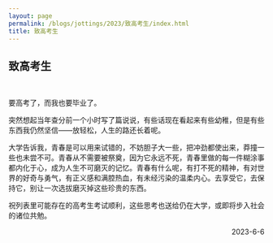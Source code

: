 ```yaml
---
layout: page
permalink: /blogs/jottings/2023/致高考生/index.html
title: 致高考生
---
```


## 致高考生
<br>

 要高考了，而我也要毕业了。

突然想起当年查分前一个小时写了篇说说，有些话现在看起来有些幼稚，但是有些东西我仍然坚信——放轻松，人生的路还长着呢。

大学告诉我，青春是可以用来试错的，不妨胆子大一些，把冲劲都使出来，莽撞一些也未尝不可。青春从不需要被祭奠，因为它永远不死，青春里做的每一件糊涂事都内化于心，成为人生不可磨灭的记忆。青春有什么呢，有打不死的精神，有对世界的好奇与勇气，有正义感和满腔热血，有未经污染的温柔内心。去享受它，去保持它，别让一次选拔磨灭掉这些珍贵的东西。

祝列表里可能存在的高考生考试顺利，这些思考也送给仍在大学，或即将步入社会的诸位共勉。

<p align="right">2023-6-6</p>